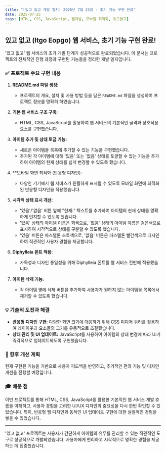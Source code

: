 ```yaml
---
title: "[있고 없고 개발 일지] 2025년 7월 25일 - 초기 기능 구현 완료"
date: 2025-07-25
tags: [HTML, CSS, JavaScript, 웹개발, 모바일 최적화, 있고없고]
---
```


## 있고 없고 (Itgo Eopgo) 웹 서비스, 초기 기능 구현 완료!

'있고 없고' 웹 서비스의 초기 개발 단계가 성공적으로 완료되었습니다. 이 문서는 프로젝트의 전체적인 진행 과정과 구현된 기능들을 정리한 개발 일지입니다.

### ✅ 프로젝트 주요 구현 내용

1.  **README.md 파일 생성:**
    *   프로젝트의 개요, 설치 및 사용 방법 등을 담은 `README.md` 파일을 생성하여 프로젝트 정보를 명확히 하였습니다.

2.  **기본 웹 서비스 구조 구축:**
    *   HTML, CSS, JavaScript를 활용하여 웹 서비스의 기본적인 골격과 상호작용 요소를 구현했습니다.

3.  **아이템 추가 및 상태 토글 기능:**
    *   새로운 아이템을 목록에 추가할 수 있는 기능을 구현했습니다.
    *   추가된 각 아이템에 대해 '있음' 또는 '없음' 상태를 토글할 수 있는 기능을 추가하여 아이템의 현재 상태를 쉽게 변경할 수 있도록 했습니다.

4.  **모바일 화면 최적화 (반응형 디자인):
    *   다양한 기기에서 웹 서비스가 원활하게 표시될 수 있도록 모바일 화면에 최적화된 반응형 디자인을 적용했습니다.

5.  **시각적 상태 표시 개선:**
    *   '있음'/'없음' 버튼 옆에 "현재:" 텍스트를 추가하여 아이템의 현재 상태를 명확하게 인지할 수 있도록 했습니다.
    *   '있음' 상태의 아이템 이름은 회색으로, '없음' 상태의 아이템 이름은 검은색으로 표시하여 시각적으로 상태를 구분할 수 있도록 했습니다.
    *   '있음' 버튼은 파스텔톤 초록색으로, '없음' 버튼은 파스텔톤 빨간색으로 디자인하여 직관적인 사용자 경험을 제공합니다.

6.  **Diphylleia 폰트 적용:**
    *   가독성과 디자인 통일성을 위해 Diphylleia 폰트를 웹 서비스 전반에 적용했습니다.

7.  **아이템 삭제 기능:**
    *   각 아이템 옆에 삭제 버튼을 추가하여 사용자가 원하지 않는 아이템을 목록에서 제거할 수 있도록 했습니다.

### 💡 기술적 도전과 해결

*   **반응형 디자인 구현:** 다양한 화면 크기에 대응하기 위해 CSS 미디어 쿼리를 활용하여 레이아웃과 요소들의 크기를 유동적으로 조절했습니다.
*   **상태 관리 및 UI 업데이트:** JavaScript를 사용하여 아이템의 상태 변경에 따라 UI가 즉각적으로 업데이트되도록 구현했습니다.

### 🚀 향후 개선 계획

현재 구현된 기능을 기반으로 사용자 피드백을 반영하고, 추가적인 편의 기능 및 디자인 개선을 진행할 예정입니다.

### 🎓 배운 점

이번 프로젝트를 통해 HTML, CSS, JavaScript를 활용한 기본적인 웹 서비스 개발 흐름을 이해하고, 사용자 경험을 고려한 UI/UX 디자인의 중요성을 다시 한번 확인할 수 있었습니다. 특히, 반응형 웹 디자인과 동적인 UI 업데이트 구현에 대한 실질적인 경험을 쌓을 수 있었습니다.

---

'있고 없고' 프로젝트는 사용자가 간단하게 아이템의 유무를 관리할 수 있는 직관적인 도구로 성공적으로 개발되었습니다. 사용자에게 편리하고 시각적으로 명확한 경험을 제공하는 데 집중했습니다.
